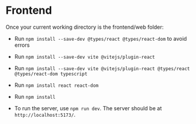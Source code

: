 # Frontend

Once your current working directory is the frontend/web folder:
- Run `npm install --save-dev @types/react @types/react-dom`
to avoid errors

- Run `npm install --save-dev vite @vitejs/plugin-react`

- Run `npm install --save-dev vite @vitejs/plugin-react @types/react @types/react-dom typescript`

- Run `npm install react react-dom`

- Run `npm install`

- To run the server, use `npm run dev`. The server should be at `http://localhost:5173/`.

